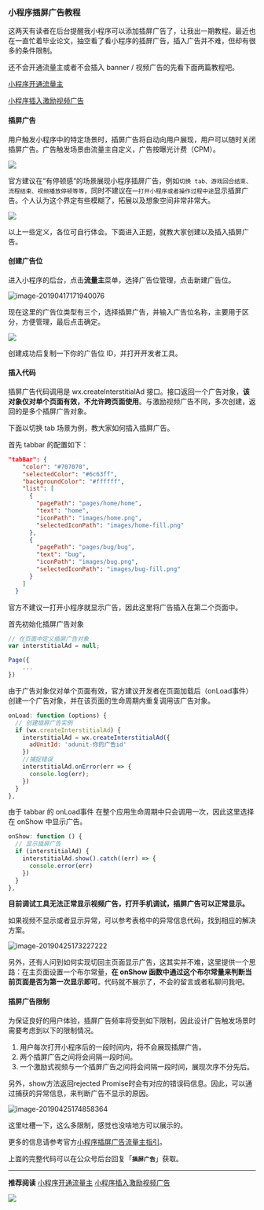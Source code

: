 ### 小程序插屏广告教程

这两天有读者在后台提醒我小程序可以添加插屏广告了，让我出一期教程。最近也在一直忙着毕业论文，抽空看了看小程序的插屏广告，插入广告并不难，但却有很多的条件限制。

还不会开通流量主或者不会插入 banner / 视频广告的先看下面两篇教程吧。

[小程序开通流量主](https://mp.weixin.qq.com/s?__biz=MzIyNDQzMDAwNg==&mid=2247484838&idx=1&sn=1ffc43c14cc8b7472adf6039508e485a&chksm=e80e577fdf79de695f6be6a82975786cf2783644c36f878e0382f3aac7575fc503a4dc87c767&token=1384912173&lang=zh_CN#rd)

[小程序插入激励视频广告](https://mp.weixin.qq.com/s?__biz=MzIyNDQzMDAwNg==&mid=2247485252&idx=1&sn=695560f88d80995093e7cb55b4749cbc&chksm=e80e559ddf79dc8b324ee0ada1b69e09ef4e25c841be5d3a2208c7a56795abc98377d88162eb&token=1384912173&lang=zh_CN#rd)

#### 插屏广告

用户触发小程序中的特定场景时，插屏广告将自动向用户展现，用户可以随时关闭插屏广告。广告触发场景由流量主自定义，广告按曝光计费（CPM）。

![](https://ws4.sinaimg.cn/large/006tNc79gy1g2exzs1bu0j31t80q0k63.jpg)

官方建议在“有停顿感“的场景展现小程序插屏广告，例如`切换 tab、游戏回合结束、流程结束、视频播放停顿等等`，同时不建议在`一打开小程序或者操作过程中途`显示插屏广告。个人认为这个界定有些模糊了，拓展以及想象空间非常非常大。

![](https://ws4.sinaimg.cn/large/006tNc79gy1g2eyb26vvpj31ui0pgafz.jpg)

以上一些定义，各位可自行体会。下面进入正题，就教大家创建以及插入插屏广告。

#### 创建广告位

进入小程序的后台，点击**流量主**菜单，选择广告位管理，点击新建广告位。

![image-20190417171940076](https://ws3.sinaimg.cn/large/006tNc79gy1g25r4lefgsj31du0u0wp0.jpg)

现在这里的广告位类型有三个，选择插屏广告，并输入广告位名称，主要用于区分，方便管理，最后点击确定。

![](https://ws1.sinaimg.cn/large/006tNc79gy1g2eympoueej31h00u0gye.jpg)

创建成功后复制一下你的广告位 ID，并打开开发者工具。

#### 插入代码

插屏广告代码调用是 wx.createInterstitialAd 接口。接口返回一个广告对象，**该对象仅对单个页面有效，不允许跨页面使用**。与激励视频广告不同，多次创建，返回的是多个插屏广告对象。

下面以切换 tab 场景为例，教大家如何插入插屏广告。

首先 tabbar 的配置如下：

```json
"tabBar": {
    "color": "#707070",
    "selectedColor": "#6c63ff",
    "backgroundColor": "#ffffff",
    "list": [
      {
        "pagePath": "pages/home/home",
        "text": "home",
        "iconPath": "images/home.png",
        "selectedIconPath": "images/home-fill.png"
      },
      {
        "pagePath": "pages/bug/bug",
        "text": "bug",
        "iconPath": "images/bug.png",
        "selectedIconPath": "images/bug-fill.png"
      }
    ]
  }
```

官方不建议一打开小程序就显示广告，因此这里将广告插入在第二个页面中。

首先初始化插屏广告对象

```javascript
// 在页面中定义插屏广告对象
var interstitialAd = null;

Page({
    ...
})
```

由于广告对象仅对单个页面有效，官方建议开发者在页面加载后（onLoad事件）创建一个广告对象，并在该页面的生命周期内重复调用该广告对象。

```javascript
onLoad: function (options) {
  // 创建插屏广告实例
  if (wx.createInterstitialAd) {
    interstitialAd = wx.createInterstitialAd({
      adUnitId: 'adunit-你的广告id'
    })
    //捕捉错误
    interstitialAd.onError(err => {
      console.log(err);
    })
  }
},
```

由于 tabbar 的 onLoad事件 在整个应用生命周期中只会调用一次，因此这里选择在 onShow 中显示广告。

```javascript
onShow: function () {
  // 显示插屏广告
  if (interstitialAd) {
    interstitialAd.show().catch((err) => {
      console.error(err)
    })
  }
},
```

**目前调试工具无法正常显示视频广告，打开手机调试，插屏广告可以正常显示。**

如果视频不显示或者显示异常，可以参考表格中的异常信息代码，找到相应的解决方案。

![image-20190425173227222](https://ws1.sinaimg.cn/large/006tNc79gy1g2f0gdae4dj319a0sadnn.jpg)

另外，还有人问到如何实现切回主页面显示广告，这其实并不难，这里提供一个思路：在主页面设置一个布尔常量，**在 onShow 函数中通过这个布尔常量来判断当前页面是否为第一次显示即可**。代码就不展示了，不会的留言或者私聊问我吧。

#### 插屏广告限制

为保证良好的用户体验，插屏广告频率将受到如下限制，因此设计广告触发场景时需要考虑到以下的限制情况。

1. 用户每次打开小程序后的一段时间内，将不会展现插屏广告。
2. 两个插屏广告之间将会间隔一段时间。
3. 一个激励式视频与一个插屏广告之间将会间隔一段时间，展现次序不分先后。

另外，show方法返回rejected Promise时会有对应的错误码信息。因此，可以通过捕获的异常信息，来判断广告不显示的原因。

![image-20190425174858364](https://ws3.sinaimg.cn/large/006tNc79gy1g2f0xjxtcrj30pm0hejud.jpg)

这里吐槽一下，这么多限制，感觉也没啥地方可以展示的。


更多的信息请参考官方[小程序插屏广告流量主指引](https://wximg.qq.com/wxp/pdftool/get.html?post_id=741)。

上面的完整代码可以在公众号后台回复「**`插屏广告`**」获取。

---

**推荐阅读**
[小程序开通流量主](https://mp.weixin.qq.com/s?__biz=MzIyNDQzMDAwNg==&mid=2247484838&idx=1&sn=1ffc43c14cc8b7472adf6039508e485a&chksm=e80e577fdf79de695f6be6a82975786cf2783644c36f878e0382f3aac7575fc503a4dc87c767&token=1384912173&lang=zh_CN#rd)
[小程序插入激励视频广告](https://mp.weixin.qq.com/s?__biz=MzIyNDQzMDAwNg==&mid=2247485252&idx=1&sn=695560f88d80995093e7cb55b4749cbc&chksm=e80e559ddf79dc8b324ee0ada1b69e09ef4e25c841be5d3a2208c7a56795abc98377d88162eb&token=1384912173&lang=zh_CN#rd)

![](https://ws3.sinaimg.cn/large/006tNc79gy1g25xoimqxjj30jg0dwjtq.jpg)
